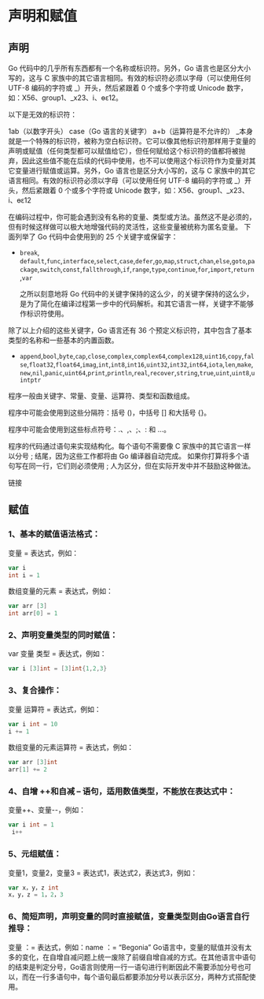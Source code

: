 
# 声明和赋值

## 声明

Go 代码中的几乎所有东西都有一个名称或标识符。另外，Go 语言也是区分大小写的，这与 C 家族中的其它语言相同。有效的标识符必须以字母（可以使用任何 UTF-8 编码的字符或 _）开头，然后紧跟着 0 个或多个字符或 Unicode 数字，如：X56、group1、_x23、i、өԑ12。

以下是无效的标识符：

1ab（以数字开头）
case（Go 语言的关键字）
a+b（运算符是不允许的）
  _本身就是一个特殊的标识符，被称为空白标识符。它可以像其他标识符那样用于变量的声明或赋值（任何类型都可以赋值给它），但任何赋给这个标识符的值都将被抛弃，因此这些值不能在后续的代码中使用，也不可以使用这个标识符作为变量对其它变量进行赋值或运算。另外，Go 语言也是区分大小写的，这与 C 家族中的其它语言相同。有效的标识符必须以字母（可以使用任何 UTF-8 编码的字符或 _）开头，然后紧跟着 0 个或多个字符或 Unicode 数字，如：X56、group1、_x23、i、өԑ12

在编码过程中，你可能会遇到没有名称的变量、类型或方法。虽然这不是必须的，但有时候这样做可以极大地增强代码的灵活性，这些变量被统称为匿名变量。
下面列举了 Go 代码中会使用到的 25 个关键字或保留字：

* `break`, `default`,`func`,`interface`,`select`,`case`,`defer`,`go`,`map`,`struct`,`chan`,`else`,`goto`,`package`,`switch`,`const`,`fallthrough`,`if`,`range`,`type`,`continue`,`for`,`import`,`return`,`var`
  
  之所以刻意地将 Go 代码中的关键字保持的这么少，的关键字保持的这么少，是为了简化在编译过程第一步中的代码解析。和其它语言一样，关键字不能够作标识符使用。

除了以上介绍的这些关键字，Go 语言还有 36 个预定义标识符，其中包含了基本类型的名称和一些基本的内置函数。

* `append`,`bool`,`byte`,`cap`,`close`,`complex`,`complex64`,`complex128`,`uint16`,`copy`,`false`,`float32`,`float64`,`imag`,`int`,`int8`,`int16`,`uint32`,`int32`,`int64`,`iota`,`len`,`make`,`new`,`nil`,`panic`,`uint64`,`print`,`println`,`real`,`recover`,`string`,`true`,`uint`,`uint8`,`uintptr`
  
程序一般由关键字、常量、变量、运算符、类型和函数组成。

程序中可能会使用到这些分隔符：括号 ()，中括号 [] 和大括号 {}。

程序中可能会使用到这些标点符号：.、,、;、: 和 …。

程序的代码通过语句来实现结构化。每个语句不需要像 C 家族中的其它语言一样以分号 ; 结尾，因为这些工作都将由 Go 编译器自动完成。
如果你打算将多个语句写在同一行，它们则必须使用 ; 人为区分，但在实际开发中并不鼓励这种做法。

链接

## 赋值

### 1、基本的赋值语法格式：

变量 = 表达式，例如：

```go
var i
int i = 1
```

数组变量的元素 = 表达式，例如：

```go
var arr [3]
int arr[0] = 1
```

### 2、声明变量类型的同时赋值：

var 变量 类型 = 表达式，例如：

```go
var i [3]int = [3]int{1,2,3}
```

### 3、复合操作：

变量 运算符 = 表达式，例如：

```go
var i int = 10
i += 1
```

数组变量的元素运算符 = 表达式，例如：

```go
var arr [3]int
arr[1] += 2
```

### 4、自增 ++和自减 – 语句，适用数值类型，不能放在表达式中：

变量++、变量--，例如： 

```go
var i int = 1
 i++
 ```

### 5、元组赋值：

变量1，变量2，变量3 = 表达式1，表达式2，表达式3，例如：

```go
var x，y，z int
x，y，z = 1，2，3
```

### 6、简短声明，声明变量的同时直接赋值，变量类型则由Go语言自行推导：

变量  ：=  表达式，例如：name ：= “Begonia”
Go语言中，变量的赋值并没有太多的变化，在自增自减问题上统一废除了前缀自增自减的方式。在其他语言中语句的结束是判定分号，Go语言则使用一行一语句进行判断因此不需要添加分号也可以，而在一行多语句中，每个语句最后都要添加分号以表示区分，两种方式搭配使用。
